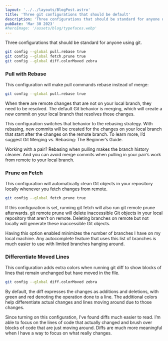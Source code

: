 ```yaml
---
layout: '../../layouts/BlogPost.astro'
title: 'Three git configurations that should be default'
description: 'Three configurations that should be standard for anyone using git.'
pubDate: 'Mar 30 2023'
#heroImage: '/assets/blog/typefaces.webp'
---
```


Three configurations that should be standard for anyone using git.

```bash
git config --global pull.rebase true
git config --global fetch.prune true
git config --global diff.colorMoved zebra
```

### Pull with Rebase

This configuration will make pull commands rebase instead of merge:

```BASH
git config --global pull.rebase true
```

When there are remote changes that are not on your local branch, they need to be resolved. The default Git behavior is merging, which will create a new commit on your local branch that resolves those changes.

This configuration switches that behavior to the rebasing strategy. With rebasing, new commits will be created for the changes on your local branch that start after the changes on the remote branch. To learn more, I’d suggest Git Merging vs. Rebasing: The Beginner’s Guide.

Working with a pair? Rebasing when pulling makes the branch history cleaner. And you can avoid merge commits when pulling in your pair’s work from remote to your local branch.

### Prune on Fetch

This configuration will automatically clean Git objects in your repository locally whenever you fetch changes from remote.

```BASH
git config --global fetch.prune true
```

If this configuration is set, running git fetch will also run git remote prune afterwards. git remote prune will delete inaccessible Git objects in your local repository that aren’t on remote. Deleting branches on remote but not locally will generate these inaccessible Git objects.

Having this option enabled minimizes the number of branches I have on my local machine. Any autocomplete feature that uses this list of branches is much easier to use with limited branches hanging around.

### Differentiate Moved Lines

This configuration adds extra colors when running git diff to show blocks of lines that remain unchanged but have moved in the file.

```BASH
git config --global diff.colorMoved zebra
```

By default, the diff expresses the changes as additions and deletions, with green and red denoting the operation done to a line. The additional colors help differentiate actual changes and lines moving around due to those changes.

Since turning on this configuration, I’ve found diffs much easier to read. I’m able to focus on the lines of code that actually changed and brush over blocks of code that are just moving around. Diffs are much more meaningful when I have a way to focus on what really changes.
